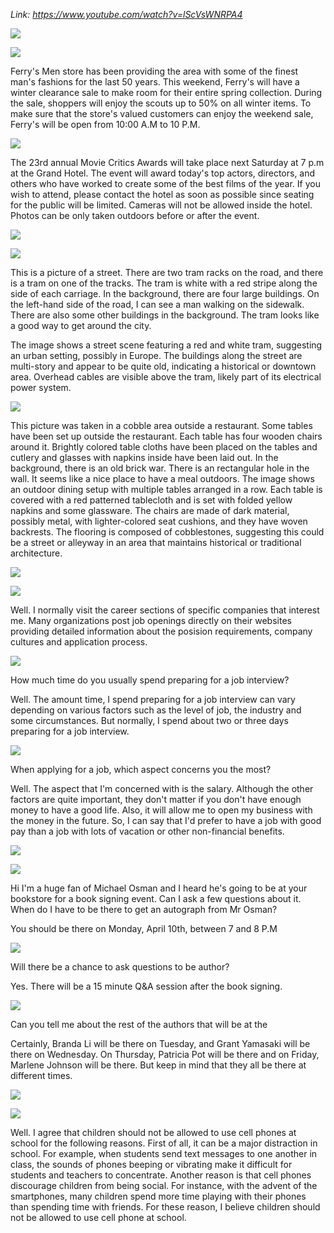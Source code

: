 _Link: https://www.youtube.com/watch?v=lScVsWNRPA4_

![](./Images/mock-test-14-1.png)

![](./Images/mock-test-14-2.png)

Ferry's Men store has been providing the area with some of the finest man's fashions for the last 50 years. This weekend, Ferry's will have a winter clearance sale to make room for their entire spring collection. During the sale, shoppers will enjoy the scouts up to 50% on all winter items. To make sure that the store's valued customers can enjoy the weekend sale, Ferry's will be open from 10:00 A.M to 10 P.M.


![](./Images/mock-test-14-3.png)

The 23rd annual Movie Critics Awards will take place next Saturday at 7 p.m at the Grand Hotel. The event will award today's top actors, directors, and others who have worked to create some of the best films of the year. If you wish to attend, please contact the hotel as soon as possible since seating for the public will be limited. Cameras will not be allowed inside the hotel. Photos can be only taken outdoors before or after the event.

![](./Images/mock-test-14-4.png)


![](./Images/mock-test-14-5.png)

This is a picture of a street. There are two tram racks on the road, and there is a tram on one of the tracks. The tram is white with a red stripe along the side of each carriage. In the background, there are four large buildings. On the left-hand side of the road, I can see a man walking on the sidewalk. There are also some other buildings in the background. The tram looks like a good way to get around the city.

The image shows a street scene featuring a red and white tram, suggesting an urban setting, possibly in Europe. The buildings along the street are multi-story and appear to be quite old, indicating a historical or downtown area. Overhead cables are visible above the tram, likely part of its electrical power system.

![](./Images/mock-test-14-6.png)

This picture was taken in a cobble area outside a restaurant. Some tables have been set up outside the restaurant. Each table has four wooden chairs around it. Brightly colored table cloths have been placed on the tables and cutlery and glasses with napkins inside have been laid out. In the background, there is an old brick war. There is an rectangular hole in the wall. It seems like a nice place to have a meal outdoors.
The image shows an outdoor dining setup with multiple tables arranged in a row. Each table is covered with a red patterned tablecloth and is set with folded yellow napkins and some glassware. The chairs are made of dark material, possibly metal, with lighter-colored seat cushions, and they have woven backrests. The flooring is composed of cobblestones, suggesting this could be a street or alleyway in an area that maintains historical or traditional architecture.

![](./Images/mock-test-14-7.png)

![](./Images/mock-test-14-8.png)

Well. I normally visit the career sections of specific companies that interest me. Many organizations post job openings directly on their websites providing detailed information about the posision requirements, company cultures and application process.

![](./Images/mock-test-14-9.png)

How much time do you usually spend preparing for a job interview?

Well. The amount time, I spend preparing for a job interview can vary depending on various factors such as the level of job, the industry and some circumstances. But normally, I spend about two or three days preparing for a job interview. 

![](./Images/mock-test-14-10.png)

When applying for a job, which aspect concerns you the most?

Well. The aspect that I'm concerned with is the salary. Although the other factors are quite important, they don't matter if you don't have enough money to have a good life. Also, it will allow me to open my business with the money in the future. So, I can say that I'd prefer to have a job with good pay than a job with lots of vacation or other non-financial benefits.

![](./Images/mock-test-14-11.png)

![](./Images/mock-test-14-13.png)

Hi I'm a huge fan of Michael Osman and I heard he's going to be at your bookstore for a book signing event. Can I ask a few questions about it. When do I have to be there to get an autograph from Mr Osman?

You should be there on Monday, April 10th, between 7 and 8 P.M

![](./Images/mock-test-14-12.png)

Will there be a chance to ask questions to be author?

Yes. There will be a 15 minute Q&A session after the book signing. 

![](./Images/mock-test-14-14.png)

Can you tell me about the rest of the authors that will be at the

Certainly, Branda Li will be there on Tuesday, and Grant Yamasaki will be there on Wednesday. On Thursday, Patricia Pot will be there and on Friday, Marlene Johnson will be there. But keep in mind that they all be there at different times.

![](./Images/mock-test-14-15.png)

![](./Images/mock-test-14-16.png)

Well. I agree that children should not be allowed to use cell phones at school for the following reasons. First of all, it can be a major distraction in school. For example, when students send text messages to one another in class, the sounds of phones beeping or vibrating make it difficult for students and teachers to concentrate. Another reason is that cell phones discourage children from being social. For instance, with the advent of the smartphones, many children spend more time playing with their phones than spending time with friends. For these reason, I believe children should not be allowed to use cell phone at school.

